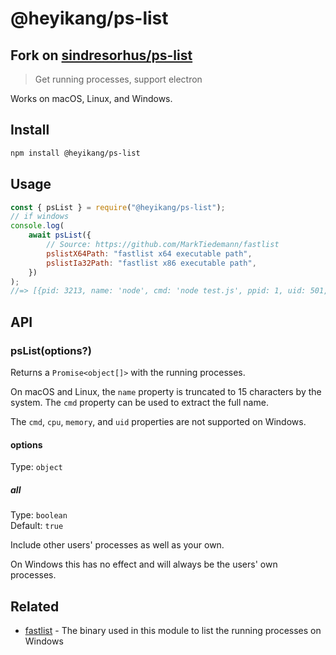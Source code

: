 # @heyikang/ps-list
## Fork on [sindresorhus/ps-list](https://github.com/sindresorhus/ps-list)
> Get running processes, support electron

Works on macOS, Linux, and Windows.

## Install

```sh
npm install @heyikang/ps-list
```

## Usage

```js
const { psList } = require("@heyikang/ps-list");
// if windows
console.log(
	await psList({
		// Source: https://github.com/MarkTiedemann/fastlist
		pslistX64Path: "fastlist x64 executable path",
		pslistIa32Path: "fastlist x86 executable path",
	})
);
//=> [{pid: 3213, name: 'node', cmd: 'node test.js', ppid: 1, uid: 501, cpu: 0.1, memory: 1.5}, …]
```

## API

### psList(options?)

Returns a `Promise<object[]>` with the running processes.

On macOS and Linux, the `name` property is truncated to 15 characters by the system. The `cmd` property can be used to extract the full name.

The `cmd`, `cpu`, `memory`, and `uid` properties are not supported on Windows.

#### options

Type: `object`

##### all

Type: `boolean`\
Default: `true`

Include other users' processes as well as your own.

On Windows this has no effect and will always be the users' own processes.

## Related

- [fastlist](https://github.com/MarkTiedemann/fastlist) - The binary used in this module to list the running processes on Windows
